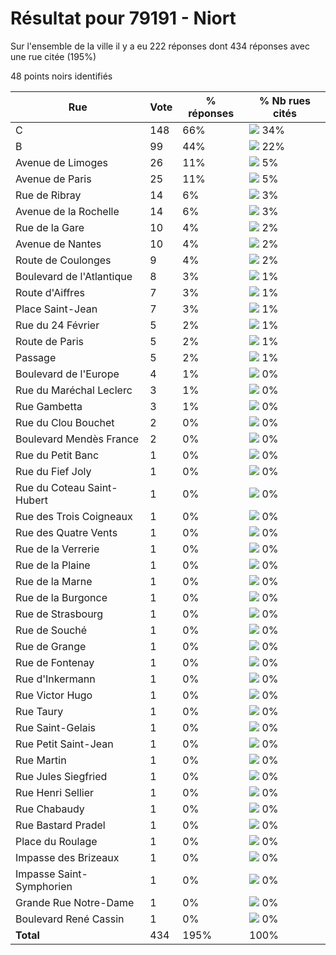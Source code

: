# Résultat pour 79191 - Niort

Sur l'ensemble de la ville il y a eu 222 réponses dont 434 réponses avec une rue citée (195%)

48 points noirs identifiés

| Rue | Vote | % réponses | % Nb rues cités|
|-----|------|------------|----------------|
| C | 148 | 66% | <img src="../../img/bar_34.gif" />&nbsp;34%|
| B | 99 | 44% | <img src="../../img/bar_22.gif" />&nbsp;22%|
| Avenue de Limoges | 26 | 11% | <img src="../../img/bar_5.gif" />&nbsp;5%|
| Avenue de Paris | 25 | 11% | <img src="../../img/bar_5.gif" />&nbsp;5%|
| Rue de Ribray | 14 | 6% | <img src="../../img/bar_3.gif" />&nbsp;3%|
| Avenue de la Rochelle | 14 | 6% | <img src="../../img/bar_3.gif" />&nbsp;3%|
| Rue de la Gare | 10 | 4% | <img src="../../img/bar_2.gif" />&nbsp;2%|
| Avenue de Nantes | 10 | 4% | <img src="../../img/bar_2.gif" />&nbsp;2%|
| Route de Coulonges | 9 | 4% | <img src="../../img/bar_2.gif" />&nbsp;2%|
| Boulevard de l'Atlantique | 8 | 3% | <img src="../../img/bar_1.gif" />&nbsp;1%|
| Route d'Aiffres | 7 | 3% | <img src="../../img/bar_1.gif" />&nbsp;1%|
| Place Saint-Jean | 7 | 3% | <img src="../../img/bar_1.gif" />&nbsp;1%|
| Rue du 24 Février | 5 | 2% | <img src="../../img/bar_1.gif" />&nbsp;1%|
| Route de Paris | 5 | 2% | <img src="../../img/bar_1.gif" />&nbsp;1%|
| Passage | 5 | 2% | <img src="../../img/bar_1.gif" />&nbsp;1%|
| Boulevard de l'Europe | 4 | 1% | <img src="../../img/bar_0.gif" />&nbsp;0%|
| Rue du Maréchal Leclerc | 3 | 1% | <img src="../../img/bar_0.gif" />&nbsp;0%|
| Rue Gambetta | 3 | 1% | <img src="../../img/bar_0.gif" />&nbsp;0%|
| Rue du Clou Bouchet | 2 | 0% | <img src="../../img/bar_0.gif" />&nbsp;0%|
| Boulevard Mendès France | 2 | 0% | <img src="../../img/bar_0.gif" />&nbsp;0%|
| Rue du Petit Banc | 1 | 0% | <img src="../../img/bar_0.gif" />&nbsp;0%|
| Rue du Fief Joly | 1 | 0% | <img src="../../img/bar_0.gif" />&nbsp;0%|
| Rue du Coteau Saint-Hubert | 1 | 0% | <img src="../../img/bar_0.gif" />&nbsp;0%|
| Rue des Trois Coigneaux | 1 | 0% | <img src="../../img/bar_0.gif" />&nbsp;0%|
| Rue des Quatre Vents | 1 | 0% | <img src="../../img/bar_0.gif" />&nbsp;0%|
| Rue de la Verrerie | 1 | 0% | <img src="../../img/bar_0.gif" />&nbsp;0%|
| Rue de la Plaine | 1 | 0% | <img src="../../img/bar_0.gif" />&nbsp;0%|
| Rue de la Marne | 1 | 0% | <img src="../../img/bar_0.gif" />&nbsp;0%|
| Rue de la Burgonce | 1 | 0% | <img src="../../img/bar_0.gif" />&nbsp;0%|
| Rue de Strasbourg | 1 | 0% | <img src="../../img/bar_0.gif" />&nbsp;0%|
| Rue de Souché | 1 | 0% | <img src="../../img/bar_0.gif" />&nbsp;0%|
| Rue de Grange | 1 | 0% | <img src="../../img/bar_0.gif" />&nbsp;0%|
| Rue de Fontenay | 1 | 0% | <img src="../../img/bar_0.gif" />&nbsp;0%|
| Rue d'Inkermann | 1 | 0% | <img src="../../img/bar_0.gif" />&nbsp;0%|
| Rue Victor Hugo | 1 | 0% | <img src="../../img/bar_0.gif" />&nbsp;0%|
| Rue Taury | 1 | 0% | <img src="../../img/bar_0.gif" />&nbsp;0%|
| Rue Saint-Gelais | 1 | 0% | <img src="../../img/bar_0.gif" />&nbsp;0%|
| Rue Petit Saint-Jean | 1 | 0% | <img src="../../img/bar_0.gif" />&nbsp;0%|
| Rue Martin | 1 | 0% | <img src="../../img/bar_0.gif" />&nbsp;0%|
| Rue Jules Siegfried | 1 | 0% | <img src="../../img/bar_0.gif" />&nbsp;0%|
| Rue Henri Sellier | 1 | 0% | <img src="../../img/bar_0.gif" />&nbsp;0%|
| Rue Chabaudy | 1 | 0% | <img src="../../img/bar_0.gif" />&nbsp;0%|
| Rue Bastard Pradel | 1 | 0% | <img src="../../img/bar_0.gif" />&nbsp;0%|
| Place du Roulage | 1 | 0% | <img src="../../img/bar_0.gif" />&nbsp;0%|
| Impasse des Brizeaux | 1 | 0% | <img src="../../img/bar_0.gif" />&nbsp;0%|
| Impasse Saint-Symphorien | 1 | 0% | <img src="../../img/bar_0.gif" />&nbsp;0%|
| Grande Rue Notre-Dame | 1 | 0% | <img src="../../img/bar_0.gif" />&nbsp;0%|
| Boulevard René Cassin | 1 | 0% | <img src="../../img/bar_0.gif" />&nbsp;0%|
| **Total** | 434 | 195% | 100%|
